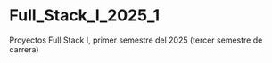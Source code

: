 # Full_Stack_I_2025_1
Proyectos Full Stack I, primer semestre del 2025 (tercer semestre de carrera)
